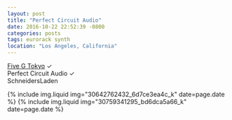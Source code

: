 ```yaml
---
layout: post
title: "Perfect Circuit Audio"
date: 2016-10-22 22:52:39 -0800
categories: posts
tags: eurorack synth
location: "Los Angeles, California"
---
```


<a href="/posts/2016/03/09/five-g-tokyo">Five G Tokyo</a> &#x2713;<br />
Perfect Circuit Audio &#x2713;<br />
SchneidersLaden

{% include img.liquid img="30642762432_6d7ce3ea4c_k" date=page.date %}
{% include img.liquid img="30759341295_bd6dca5a66_k" date=page.date %}
